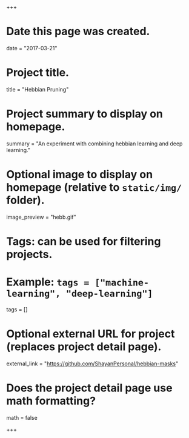 +++
# Date this page was created.
date = "2017-03-21"

# Project title.
title = "Hebbian Pruning"

# Project summary to display on homepage.
summary = "An experiment with combining hebbian learning and deep learning."

# Optional image to display on homepage (relative to `static/img/` folder).
image_preview = "hebb.gif"

# Tags: can be used for filtering projects.
# Example: `tags = ["machine-learning", "deep-learning"]`
tags = []

# Optional external URL for project (replaces project detail page).
external_link = "https://github.com/ShayanPersonal/hebbian-masks"

# Does the project detail page use math formatting?
math = false

+++
